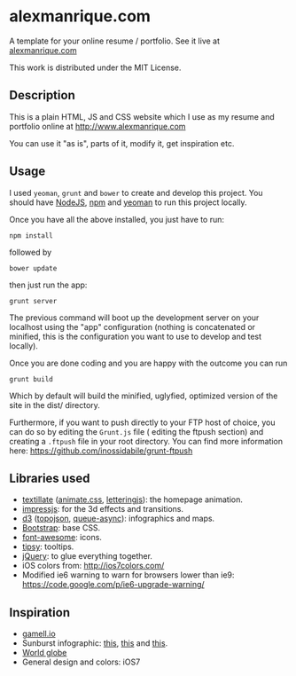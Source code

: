 alexmanrique.com
=========

A template for your online resume / portfolio. See it live at <a href="http://alexmanrique.com">alexmanrique.com</a>

This work is distributed under the MIT License.

Description
-----------

This is a plain HTML, JS and CSS website which I use as my resume and portfolio online at http://www.alexmanrique.com

You can use it "as is", parts of it, modify it, get inspiration etc.

Usage
-----

I used `yeoman`, `grunt` and `bower` to create and develop this project. You should have <a href="http://nodejs.org/">NodeJS</a>, <a href="https://npmjs.org/">npm</a> and <a href="http://yeoman.io/">yeoman</a> to run this project locally.

Once you have all the above installed, you just have to run:

    npm install

followed by

	bower update

then just run the app:

    grunt server


The previous command will boot up the development server on your localhost using the "app" configuration (nothing is concatenated or minified, this is the configuration you want to use to develop and test locally).

Once you are done coding and you are happy with the outcome you can run

    grunt build

Which by default will build the minified, uglyfied, optimized version of the site in the dist/ directory.

Furthermore, if you want to push directly to your FTP host of choice, you can do so by editing the `Grunt.js` file ( editing the ftpush section) and creating a `.ftpush` file in your root directory. You can find more information here: https://github.com/inossidabile/grunt-ftpush

Libraries used
--------------

- <a href="http://jschr.github.io/textillate/">textillate</a> (<a href="https://daneden.me/animate/">animate.css</a>, <a href="http://letteringjs.com/">letteringjs</a>): the homepage animation.
- <a href="http://bartaz.github.io/impress.js">impressjs</a>: for the 3d effects and transitions.
- <a href="http://d3js.org/">d3</a> (<a href="https://github.com/mbostock/topojson">topojson</a>, <a href="https://npmjs.org/package/queue-async">queue-async</a>): infographics and maps.
- <a href="http://getbootstrap.com/">Bootstrap</a>: base CSS.
- <a href="http://fontawesome.io/">font-awesome</a>: icons.
- <a href="https://github.com/jaz303/tipsy">tipsy</a>: tooltips.
- <a href="http://jquery.com/">jQuery</a>: to glue everything together.
- iOS colors from: http://ios7colors.com/
- Modified ie6 warning to warn for browsers lower than ie9: https://code.google.com/p/ie6-upgrade-warning/

Inspiration
-----------
- <a href="http://gamell.io">gamell.io</a>
- Sunburst infographic: <a href="http://bl.ocks.org/mbostock/4063423">this</a>, <a href="http://bl.ocks.org/kerryrodden/7090426">this</a> and <a href="http://www.jasondavies.com/coffee-wheel/">this</a>.
- <a href="http://bl.ocks.org/dwtkns/4973620">World globe</a>
- General design and colors: iOS7


